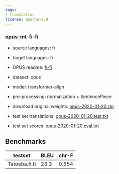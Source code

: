 ```yaml
---
tags:
- translation
license: apache-2.0
---
```


### opus-mt-fi-fi

* source languages: fi
* target languages: fi
*  OPUS readme: [fi-fi](https://github.com/Helsinki-NLP/OPUS-MT-train/blob/master/models/fi-fi/README.md)

*  dataset: opus
* model: transformer-align
* pre-processing: normalization + SentencePiece
* download original weights: [opus-2020-01-20.zip](https://object.pouta.csc.fi/OPUS-MT-models/fi-fi/opus-2020-01-20.zip)
* test set translations: [opus-2020-01-20.test.txt](https://object.pouta.csc.fi/OPUS-MT-models/fi-fi/opus-2020-01-20.test.txt)
* test set scores: [opus-2020-01-20.eval.txt](https://object.pouta.csc.fi/OPUS-MT-models/fi-fi/opus-2020-01-20.eval.txt)

## Benchmarks

| testset               | BLEU  | chr-F |
|-----------------------|-------|-------|
| Tatoeba.fi.fi 	| 23.3 	| 0.554 |

